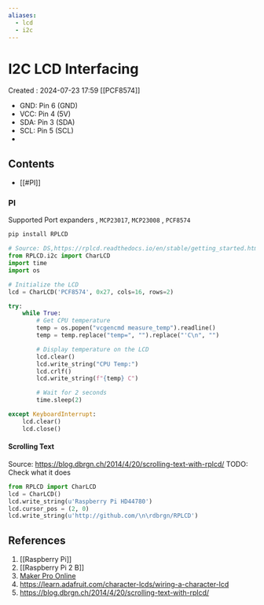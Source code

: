 ```yaml
---
aliases:
  - lcd
  - i2c
---
```

# I2C LCD Interfacing
Created : 2024-07-23 17:59
[[PCF8574]]
- GND: Pin 6 (GND)
- VCC: Pin 4 (5V)
- SDA: Pin 3 (SDA)
- SCL: Pin 5 (SCL)
- 
## Contents
- [[#PI]]


###  PI
Supported Port expanders , `MCP23017`, `MCP23008` , `PCF8574`
```bash
pip install RPLCD 
```
```python
# Source: DS,https://rplcd.readthedocs.io/en/stable/getting_started.html
from RPLCD.i2c import CharLCD
import time
import os

# Initialize the LCD
lcd = CharLCD('PCF8574', 0x27, cols=16, rows=2)

try:
    while True:
        # Get CPU temperature
        temp = os.popen("vcgencmd measure_temp").readline()
        temp = temp.replace("temp=", "").replace("'C\n", "")

        # Display temperature on the LCD
        lcd.clear()
        lcd.write_string("CPU Temp:")
        lcd.crlf()
        lcd.write_string(f"{temp} C")

        # Wait for 2 seconds
        time.sleep(2)

except KeyboardInterrupt:
    lcd.clear()
    lcd.close()
```


#### Scrolling Text
Source: https://blog.dbrgn.ch/2014/4/20/scrolling-text-with-rplcd/
TODO: Check what it does 
```python
from RPLCD import CharLCD
lcd = CharLCD()
lcd.write_string(u'Raspberry Pi HD44780')
lcd.cursor_pos = (2, 0)
lcd.write_string(u'http://github.com/\n\rdbrgn/RPLCD') 
```
## References
1. [[Raspberry Pi]]
2. [[Raspberry Pi 2 B]]
3. [Maker Pro Online](https://maker.pro/raspberry-pi/tutorial/connecting-an-lcd-screen-to-raspberry-pi-with-a-logic-converter)
4. https://learn.adafruit.com/character-lcds/wiring-a-character-lcd
5. https://blog.dbrgn.ch/2014/4/20/scrolling-text-with-rplcd/
